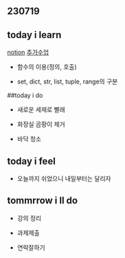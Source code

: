 ## 230719

## today i learn
[notion](https://glib-glitter-8ce.notion.site/SSAFY-Day-10-Python-2-8a89b0710e534e44852ae4f288b2c605?pvs=4)
[추가수업](https://glib-glitter-8ce.notion.site/SSAFY-Day-10-add-class-ee996b8dacd246a793574c3c54807858?pvs=4)

- 함수의 이용(정의, 호출)

- set, dict, str, list, tuple, range의 구분

##today i do

- 새로운 세제로 빨래

- 화장실 곰팡이 제거

- 바닥 청소

## today i feel

- 오늘까지 쉬었으니 내일부터는 달리자

## tommrrow i ll do

- 강의 정리

- 과제제출

- 연락잘하기
